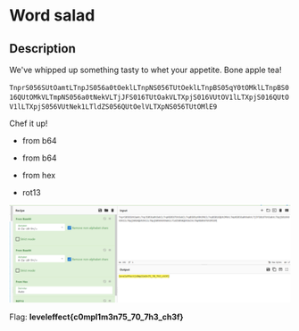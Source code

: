 # Word salad

## Description

We've whipped up something tasty to whet your appetite. Bone apple tea!

`TnprS056SUtOamtLTnpJS056a0tOeklLTnpNS056TUtOeklLTnpBS05qY0tOMklLTnpBS016QUtOMkVLTmpNS056a0tNekVLTjJFS016TUtOakVLTXpjS016VUtOV1lLTXpjS016QUtOV1lLTXpjS056VUtNek1LTldZS056QUtOelVLTXpNS056TUtOMlE9`



Chef it up! 

- from b64

- from b64

- from hex

- rot13



![](/images/word.png)



Flag: **leveleffect{c0mpl1m3n75_70_7h3_ch3f}**
